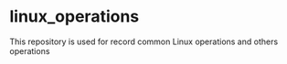 # linux_operations
This repository is used for record common Linux operations and others operations
